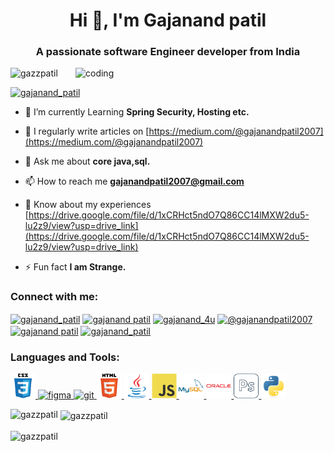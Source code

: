 <h1 align="center">Hi 👋, I'm Gajanand patil</h1>
<h3 align="center">A passionate software Engineer developer from India</h3>
<img align="right" alt="coding" width="400" src="https://media2.giphy.com/media/v1.Y2lkPTc5MGI3NjExeW11bGhkNzdlYXRtZ28xZW81NXp5cmJqcTRpeTN3eDUzN2tra2YydCZlcD12MV9pbnRlcm5hbF9naWZfYnlfaWQmY3Q9Zw/RbDKaczqWovIugyJmW/giphy.gif">
<p align="left"> <img src="https://komarev.com/ghpvc/?username=gazzpatil&label=Profile%20views&color=0e75b6&style=flat" alt="gazzpatil" /> </p>

<p align="left"> <a href="https://twitter.com/gajanand_patil" target="blank"><img src="https://img.shields.io/twitter/follow/gajanand_patil?logo=twitter&style=for-the-badge" alt="gajanand_patil" /></a> </p>

- 🔭 I’m currently Learning **Spring Security, Hosting  etc.**

- 📝 I regularly write articles on [https://medium.com/@gajanandpatil2007](https://medium.com/@gajanandpatil2007)

- 💬 Ask me about **core java,sql.**

- 📫 How to reach me **gajanandpatil2007@gmail.com**

- 📄 Know about my experiences [https://drive.google.com/file/d/1xCRHct5ndO7Q86CC14lMXW2du5-lu2z9/view?usp=drive_link](https://drive.google.com/file/d/1xCRHct5ndO7Q86CC14lMXW2du5-lu2z9/view?usp=drive_link)

- ⚡ Fun fact **I am Strange.**

<h3 align="left">Connect with me:</h3>
<p align="left">
<a href="https://twitter.com/gajanand_patil" target="blank"><img align="center" src="https://raw.githubusercontent.com/rahuldkjain/github-profile-readme-generator/master/src/images/icons/Social/twitter.svg" alt="gajanand_patil" height="30" width="40" /></a>
<a href="https://linkedin.com/in/gajanand patil" target="blank"><img align="center" src="https://raw.githubusercontent.com/rahuldkjain/github-profile-readme-generator/master/src/images/icons/Social/linked-in-alt.svg" alt="gajanand patil" height="30" width="40" /></a>
<a href="https://instagram.com/gajanand_4u" target="blank"><img align="center" src="https://raw.githubusercontent.com/rahuldkjain/github-profile-readme-generator/master/src/images/icons/Social/instagram.svg" alt="gajanand_4u" height="30" width="40" /></a>
<a href="https://medium.com/@gajanandpatil2007" target="blank"><img align="center" src="https://raw.githubusercontent.com/rahuldkjain/github-profile-readme-generator/master/src/images/icons/Social/medium.svg" alt="@gajanandpatil2007" height="30" width="40" /></a>
<a href="https://www.hackerrank.com/gajanand patil" target="blank"><img align="center" src="https://raw.githubusercontent.com/rahuldkjain/github-profile-readme-generator/master/src/images/icons/Social/hackerrank.svg" alt="gajanand patil" height="30" width="40" /></a>
<a href="https://www.leetcode.com/gajanand_patil" target="blank"><img align="center" src="https://raw.githubusercontent.com/rahuldkjain/github-profile-readme-generator/master/src/images/icons/Social/leet-code.svg" alt="gajanand_patil" height="30" width="40" /></a>
</p>

<h3 align="left">Languages and Tools:</h3>
<p align="left"> <a href="https://www.w3schools.com/css/" target="_blank" rel="noreferrer"> <img src="https://raw.githubusercontent.com/devicons/devicon/master/icons/css3/css3-original-wordmark.svg" alt="css3" width="40" height="40"/> </a> <a href="https://www.figma.com/" target="_blank" rel="noreferrer"> <img src="https://www.vectorlogo.zone/logos/figma/figma-icon.svg" alt="figma" width="40" height="40"/> </a> <a href="https://git-scm.com/" target="_blank" rel="noreferrer"> <img src="https://www.vectorlogo.zone/logos/git-scm/git-scm-icon.svg" alt="git" width="40" height="40"/> </a> <a href="https://www.w3.org/html/" target="_blank" rel="noreferrer"> <img src="https://raw.githubusercontent.com/devicons/devicon/master/icons/html5/html5-original-wordmark.svg" alt="html5" width="40" height="40"/> </a> <a href="https://www.java.com" target="_blank" rel="noreferrer"> <img src="https://raw.githubusercontent.com/devicons/devicon/master/icons/java/java-original.svg" alt="java" width="40" height="40"/> </a> <a href="https://developer.mozilla.org/en-US/docs/Web/JavaScript" target="_blank" rel="noreferrer"> <img src="https://raw.githubusercontent.com/devicons/devicon/master/icons/javascript/javascript-original.svg" alt="javascript" width="40" height="40"/> </a> <a href="https://www.mysql.com/" target="_blank" rel="noreferrer"> <img src="https://raw.githubusercontent.com/devicons/devicon/master/icons/mysql/mysql-original-wordmark.svg" alt="mysql" width="40" height="40"/> </a> <a href="https://www.oracle.com/" target="_blank" rel="noreferrer"> <img src="https://raw.githubusercontent.com/devicons/devicon/master/icons/oracle/oracle-original.svg" alt="oracle" width="40" height="40"/> </a> <a href="https://www.photoshop.com/en" target="_blank" rel="noreferrer"> <img src="https://raw.githubusercontent.com/devicons/devicon/master/icons/photoshop/photoshop-line.svg" alt="photoshop" width="40" height="40"/> </a> <a href="https://www.python.org" target="_blank" rel="noreferrer"> <img src="https://raw.githubusercontent.com/devicons/devicon/master/icons/python/python-original.svg" alt="python" width="40" height="40"/> </a> </p>

<p><img align="left" src="https://github-readme-stats.vercel.app/api/top-langs?username=gazzpatil&show_icons=true&locale=en&layout=compact" alt="gazzpatil" /></p>

<p>&nbsp;<img align="center" src="https://github-readme-stats.vercel.app/api?username=gazzpatil&show_icons=true&locale=en" alt="gazzpatil" /></p>

<p><img align="center" src="https://github-readme-streak-stats.herokuapp.com/?user=gazzpatil&" alt="gazzpatil" /></p>


